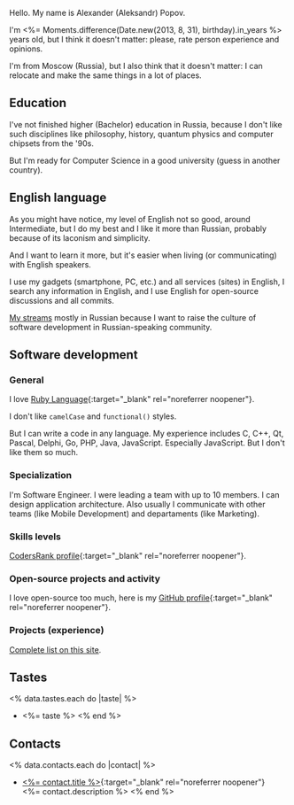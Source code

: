 Hello. My name is Alexander (Aleksandr) Popov.

I'm <span class="age"><%= Moments.difference(Date.new(2013, 8, 31), birthday).in_years %></span>
years old, but I think it doesn't matter: please, rate person experience and opinions.

I'm from Moscow (Russia), but I also think that it doesn't matter:
I can relocate and make the same things in a lot of places.

## Education

I've not finished higher (Bachelor) education in Russia,
because I don't like such disciplines like philosophy, history,
quantum physics and computer chipsets from the '90s.

But I'm ready for Computer Science in a good university (guess in another country).

## English language

As you might have notice, my level of English not so good, around Intermediate,
but I do my best and I like it more than Russian, probably because of its laconism and simplicity.

And I want to learn it more, but it's easier when living (or communicating) with English speakers.

I use my gadgets (smartphone, PC, etc.) and all services (sites) in English,
I search any information in English,
and I use English for open-source discussions and all commits.

[My streams](http://twitch.tv/AlexWayfer) mostly in Russian because I want to raise
the culture of software development in Russian-speaking community.

## Software development

### General

I love [Ruby Language](https://www.ruby-lang.org/){:target="_blank" rel="noreferrer noopener"}.

I don't like `camelCase` and `functional()` styles.

But I can write a code in any language.
My experience includes C, C++, Qt, Pascal, Delphi, Go, PHP, Java, JavaScript.
Especially JavaScript. But I don't like them so much.

### Specialization

I'm Software Engineer. I were leading a team with up to 10 members.
I can design application architecture. Also usually I communicate with other teams
(like Mobile Development) and departaments (like Marketing).

### Skills levels

[CodersRank profile](https://profile.codersrank.io/user/alexwayfer){:target="_blank" rel="noreferrer noopener"}.

### Open-source projects and activity

I love open-source too much, here is my [GitHub profile](https://github.com/AlexWayfer){:target="_blank" rel="noreferrer noopener"}.

### Projects (experience)

[Complete list on this site](projects.html).

## Tastes

<% data.tastes.each do |taste| %>
*   <%= taste %>
<% end %>

## Contacts

<% data.contacts.each do |contact| %>
*   [<%= contact.title %>](<%= contact.link %>){:target="_blank" rel="noreferrer noopener"}<br>
    <%= contact.description %>
<% end %>
